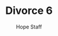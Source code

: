 ---
image: /assets/img/kl/kl_divorce_6.png
title: Divorce 6
number: 6
categories:
  - Meditations
  - Moments
  - Divorce
author: Hope Staff
notes: Divorce 6
embed: >-
  EMBED_GOES_HERE
transcript: >-
  SOME LINES OF TEXT START HERE
---